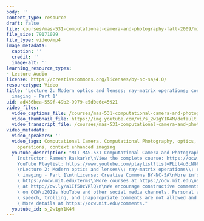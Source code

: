 ```yaml
---
body: ''
content_type: resource
draft: false
file: courses/mas-531-computational-camera-and-photography-fall-2009/mitmas_531f09_lec02_1_360p_16_9.mp4
file_size: 79171029
file_type: video/mp4
image_metadata:
  caption: ''
  credit: ''
  image-alt: ''
learning_resource_types:
- Lecture Audio
license: https://creativecommons.org/licenses/by-nc-sa/4.0/
resourcetype: Video
title: 'Lecture 2: Modern optics and lenses; ray-matrix operations; context enhanced
  imaging - Part 1'
uid: ad436bea-559f-49b2-9979-e5d0e6c45921
video_files:
  video_captions_file: /courses/mas-531-computational-camera-and-photography-fall-2009/1vK0hWnGraRXppo3xPYPwSkR-fWyS6W0u_transcript.webvtt
  video_thumbnail_file: https://img.youtube.com/vi/s_2w1gY1K4M/default.jpg
  video_transcript_file: /courses/mas-531-computational-camera-and-photography-fall-2009/1vK0hWnGraRXppo3xPYPwSkR-fWyS6W0u_transcript.pdf
video_metadata:
  video_speakers: ''
  video_tags: Computational Camera, Computational Photography, optics, lenses; ray-matrix
    operations, context enhanced imaging
  youtube_description: "MIT MAS.531 Computational Camera and Photography, Fall 2009\n\
    Instructor: Ramesh Raskar\n\nView the complete course: https://ocw.mit.edu/courses/mas-531-computational-camera-and-photography-fall-2009/\n\
    YouTube Playlist: https://www.youtube.com/playlist?list=PLUl4u3cNGP61pwA6paIRZ30q1sjLE8b6c\n\
    \nLecture 2: Modern optics and lenses\\; ray-matrix operations\\; context enhanced\
    \ imaging - Part 1\n\nLicense: Creative Commons BY-NC-SA\nMore information at\
    \ https://ocw.mit.edu/terms\nMore courses at https://ocw.mit.edu\nSupport OCW\
    \ at http://ow.ly/a1If50zVRlQ\n\nWe encourage constructive comments and discussion\
    \ on OCW\u2019s YouTube and other social media channels. Personal attacks, hate\
    \ speech, trolling, and inappropriate comments are not allowed and may be removed.\
    \ More details at https://ocw.mit.edu/comments."
  youtube_id: s_2w1gY1K4M
---
```

